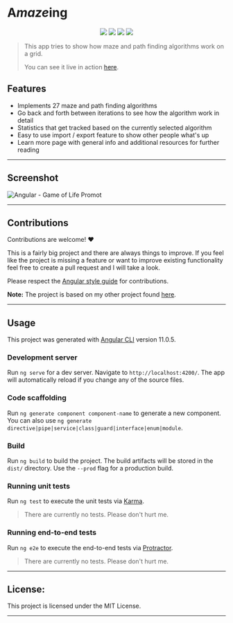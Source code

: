 # A*maze*ing
<p align="center">
    <a href="https://github.com/Ijee/Amazeing/blob/main/LICENSE" alt="License">
        <img src="https://img.shields.io/github/license/Ijee/amazeing?style=for-the-badge" /></a>
    <a href="https://github.com/Ijee/Amazeing/blob/main/package.json" alt="Version">
        <img src="https://img.shields.io/github/package-json/v/ijee/amazeing?style=for-the-badge" /></a>
    <a href="https://github.com/Ijee/Amazeing/blob/main/package.json" alt="Dependencies">
        <img src="https://img.shields.io/david/ijee/amazeing?style=for-the-badge" /></a>
    <a href="https://amazething.netlify.app/" alt="Website Status">
        <img src="https://img.shields.io/website?down_message=offline&style=for-the-badge&up_message=online&url=https%3A%2F%2Famazething.netlify.app%2F" /></a>
</p>

> This app tries to show how maze and path finding algorithms work on a grid.
> 
> You can see it live in action [here](https://amazething.netlify.app).

## Features
* Implements 27 maze and path finding algorithms
* Go back and forth between iterations to see how the algorithm work in detail
* Statistics that get tracked based on the currently selected algorithm
* Easy to use import / export feature to show other people what's up
* Learn more page with general info and additional resources for further reading

---
## Screenshot

![Angular - Game of Life Promot](https://imgur.com/Kzu3Fru.png "Promo")

---
## Contributions

Contributions are welcome! :heart:

This is a fairly big project and there are always things to improve. If you feel like the project is missing a feature or want to
improve existing functionality feel free to create a pull request and I will take a look.

Please respect the [Angular style guide](https://angular.io/guide/styleguide) for contributions.

**Note:** The project is based on my other project found [here](https://github.com/Ijee/Game-of-Life-Angular).

---
## Usage

This project was generated with [Angular CLI](https://github.com/angular/angular-cli) version 11.0.5.

### Development server

Run `ng serve` for a dev server. Navigate to `http://localhost:4200/`. The app will automatically reload if you change
any of the source files.

### Code scaffolding

Run `ng generate component component-name` to generate a new component. You can also
use `ng generate directive|pipe|service|class|guard|interface|enum|module`.

### Build

Run `ng build` to build the project. The build artifacts will be stored in the `dist/` directory. Use the `--prod` flag
for a production build.

### Running unit tests

Run `ng test` to execute the unit tests via [Karma](https://karma-runner.github.io).
> There are currently no tests. Please don't hurt me.

### Running end-to-end tests

Run `ng e2e` to execute the end-to-end tests via [Protractor](http://www.protractortest.org/).
> There are currently no tests. Please don't hurt me.

---
## License:

This project is licensed under the MIT License.

---
